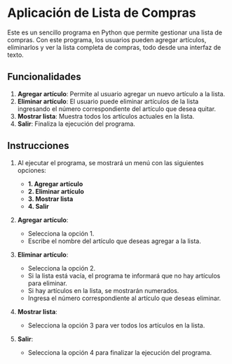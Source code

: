 # Aplicación de Lista de Compras

Este es un sencillo programa en Python que permite gestionar una lista de compras. Con este programa, los usuarios pueden agregar artículos, eliminarlos y ver la lista completa de compras, todo desde una interfaz de texto.

## Funcionalidades

1. **Agregar artículo**: Permite al usuario agregar un nuevo artículo a la lista.
2. **Eliminar artículo**: El usuario puede eliminar artículos de la lista ingresando el número correspondiente del artículo que desea quitar.
3. **Mostrar lista**: Muestra todos los artículos actuales en la lista.
4. **Salir**: Finaliza la ejecución del programa.

## Instrucciones

1. Al ejecutar el programa, se mostrará un menú con las siguientes opciones:
   - **1. Agregar artículo**
   - **2. Eliminar artículo**
   - **3. Mostrar lista**
   - **4. Salir**
   
2. **Agregar artículo**:
   - Selecciona la opción 1.
   - Escribe el nombre del artículo que deseas agregar a la lista.
   
3. **Eliminar artículo**:
   - Selecciona la opción 2.
   - Si la lista está vacía, el programa te informará que no hay artículos para eliminar.
   - Si hay artículos en la lista, se mostrarán numerados.
   - Ingresa el número correspondiente al artículo que deseas eliminar.
   
4. **Mostrar lista**:
   - Selecciona la opción 3 para ver todos los artículos en la lista.

5. **Salir**:
   - Selecciona la opción 4 para finalizar la ejecución del programa.


